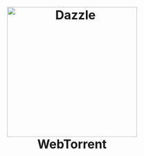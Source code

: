 <h1 align="center">
  <br>
  <img src="https://raw.githubusercontent.com/Raathigesh/Dazzle/master/docs/Dazzle.png" alt="Dazzle" width="300">
  <br>
  WebTorrent
  <br>
  <br>
</h1>
